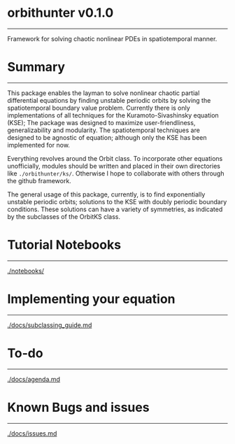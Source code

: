 # orbithunter v0.1.0
-------------------------
Framework for solving chaotic nonlinear PDEs in spatiotemporal manner.

# Summary
--------------
This package enables the layman to solve nonlinear chaotic partial differential equations
by finding unstable periodic orbits by solving the spatiotemporal boundary value problem.
Currently there is only implementations of all techniques for the Kuramoto-Sivashinsky equation (KSE);
The package was designed to maximize user-friendliness, generalizability and modularity. The
spatiotemporal techniques are designed to be agnostic of equation; although only the KSE has been implemented
for now. 


Everything revolves around the Orbit class. To incorporate other equations unofficially, modules should be written
and placed in their own directories like ```./orbithunter/ks/```. Otherwise I hope to collaborate with others through
the github framework.

The general usage of this package, currently, is to find exponentially unstable periodic orbits; 
solutions to the KSE with doubly periodic boundary conditions. These solutions can have a variety of
symmetries, as indicated by the subclasses of the OrbitKS class. 

# Tutorial Notebooks
--------------------
[./notebooks/](notebooks/)


# Implementing your equation
-----
[./docs/subclassing_guide.md](subclassing_guide.md)

# To-do
-----
[./docs/agenda.md](agenda.md)


# Known Bugs and issues
-----------------------
[./docs/issues.md](issues.md)
